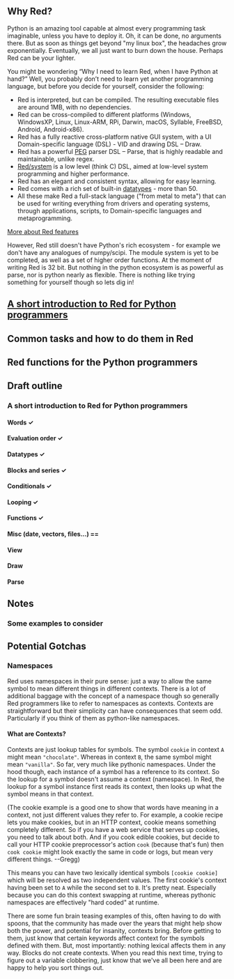 ## Why Red?

Python is an amazing tool capable at almost every programming task imaginable, unless you have to deploy it. Oh, it can be done, no arguments there. But as soon as things get beyond "my linux box", the headaches grow exponentially. Eventually, we all just want to burn down the house. Perhaps Red can be your lighter.

You might be wondering “Why I need to learn Red, when I have Python at hand?” Well, you probably don’t need to learn yet another programming language, but before you decide for yourself, consider the following:
-	Red is interpreted, but can be compiled. The resulting executable files are around 1MB, with no dependencies.
-	Red can be cross-compiled to different platforms (Windows, WindowsXP, Linux, Linux-ARM, RPi, Darwin,  macOS, Syllable, FreeBSD, Android, Android-x86).
-	Red has a fully reactive cross-platform native GUI system, with a UI Domain-specific language (DSL) - VID and drawing DSL – Draw.
-	Red has a powerful [PEG]( https://en.wikipedia.org/wiki/Parsing_expression_grammar) parser DSL – Parse, that is highly readable and maintainable, unlike regex.
-	[Red/system](https://static.red-lang.org/red-system-specs.html) is a low level (think C) DSL, aimed at low-level system programming and higher performance. 
-	Red has an elegant and consistent syntax, allowing for easy learning. 
-	Red comes with a rich set of built-in [datatypes](https://github.com/red/docs/blob/master/en/datatypes.adoc) - more than 50.
-	All these make Red a full-stack language ("from metal to meta") that can be used for writing everything from drivers and operating systems, through applications, scripts, to Domain-specific languages and metaprogramming.

[More about Red features](https://www.red-lang.org/p/about.html)

However, Red still doesn't have Python's rich ecosystem - for example we don't have any analogues of numpy/scipi. The module system is yet to be completed, as well as a set of higher order functions. At the moment of writing Red is 32 bit. But nothing in the python ecosystem is as powerful as parse, nor is python nearly as flexible. There is nothing like trying something for yourself though so lets dig in!

## [A short introduction to Red for Python programmers](https://github.com/red/red/wiki/A-short-introduction-to-Red-for-Python-programmers)

## Common tasks and how to do them in Red

## Red functions for the Python programmers

## Draft outline
   ### A short introduction to Red for Python programmers
   #### Words ✓
   #### Evaluation order ✓
   #### Datatypes ✓
   #### Blocks and series ✓
   #### Conditionals ✓
   #### Looping ✓
   #### Functions ✓
   #### Misc (date, vectors, files...) ==
   #### View
   #### Draw
   #### Parse

## Notes

### Some examples to consider

## Potential Gotchas
### Namespaces
Red uses namespaces in their pure sense: just a way to allow the same symbol to mean different things in different contexts. There is a lot of additional baggage with the concept of a namespace though so generally Red programmers like to refer to namespaces as contexts. Contexts are straightforward but their simplicity can have consequences that seem odd. Particularly if you think of them as python-like namespaces.

#### What are Contexts?
Contexts are just lookup tables for symbols. The symbol `cookie` in context `A` might mean `"chocolate"`. Whereas in context `B`, the same symbol might mean `"vanilla"`. So far, very much like pythonic namespaces. Under the hood though, each instance of a symbol has a reference to its context. So the lookup for a symbol doesn't assume a context (namespace). In Red, the lookup for a symbol instance first reads its context, then looks up what the symbol means in that context.

(The cookie example is a good one to show that words have meaning in a context, not just different values they refer to. For example, a cookie recipe lets you make cookies, but in an HTTP context, cookie means something completely different. So if you have a web service that serves up cookies, you need to talk about both. And if you cook edible cookies, but decide to call your HTTP cookie preprocessor's action `cook` (because that's fun) then `cook cookie` might look exactly the same in code or logs, but mean very different things. --Gregg)

This means you can have two lexically identical symbols `[cookie cookie]` which will be resolved as two independent values. The first cookie's context having been set to `A` while the second set to `B`. It's pretty neat. Especially because you can do this context swapping at runtime, whereas pythonic namespaces are effectively "hard coded" at runtime.

There are some fun brain teasing examples of this, often having to do with spoons, that the community has made over the years that might help show both the power, and potential for insanity, contexts bring. Before getting to them, just know that certain keywords <insert list here> affect context for the symbols defined with them. But, most importantly: nothing lexical affects them in any way. Blocks do not create contexts. When you read this next time, trying to figure out a variable clobbering, just know that we've all been here and are happy to help you sort things out.
